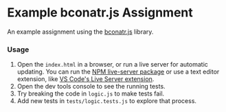 # Example bconatr.js Assignment

An example assignment using the [bconatr.js](https://github.com/abbreviatedman/bconatr-js) library.

### Usage

1.  Open the `index.html` in a browser, or run a live server for automatic updating. You can run the [NPM live-server package](https://www.npmjs.com/package/live-server) or use a text editor extension, like [VS Code's Live Server extension](https://marketplace.visualstudio.com/items?itemName=ritwickdey.LiveServer).
2.  Open the dev tools console to see the running tests.
3.  Try breaking the code in `logic.js` to make tests fail.
4.  Add new tests in `tests/logic.tests.js` to explore that process.
